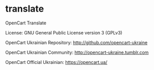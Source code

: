 translate
=========
OpenCart Translate

License:
GNU General Public License version 3 (GPLv3)

OpenCart Ukrainian Repository:
http://github.com/opencart-ukraine

OpenCart Ukrainian Community:
http://opencart-ukraine.tumblr.com

OpenCart Official Ukrainian:
https://opencart.ua/
